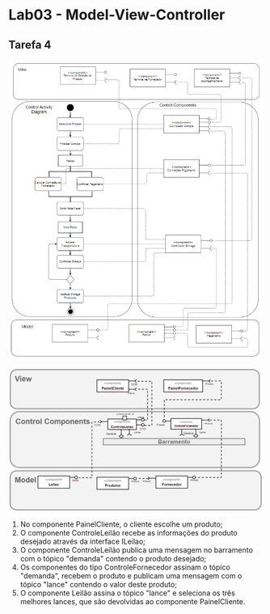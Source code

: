 # Lab03 - Model-View-Controller

## Tarefa 4

![Diagrama de Orquestração](images/mvc_orquestracao.png)

![Diagrama de Coreografia](images/mvc_coreografia.png)


1. No componente PainelCliente, o cliente escolhe um produto;
2. O componente ControleLeilão recebe as informações do produto desejado através da interface ILeilao;
3. O componente ControleLeilão publica uma mensagem no barramento com o tópico "demanda" contendo o produto desejado;
4. Os componentes do tipo ControleFornecedor assinam o tópico "demanda", recebem o produto e publicam uma mensagem com o tópico "lance" contendo o valor deste produto;
5. O componente Leilão assina o tópico "lance" e seleciona os três melhores lances, que são devolvidas ao componente PainelCliente.